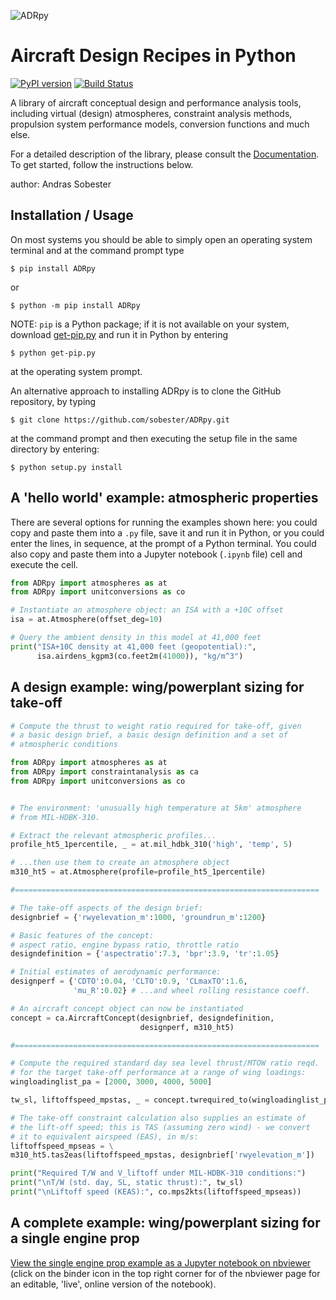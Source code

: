 ![ADRpy](https://github.com/sobester/ADRpy/raw/master/docs/ADRpy/ADRpy_splash.png)

Aircraft Design Recipes in Python
=================================

[![PyPI version](https://badge.fury.io/py/ADRpy.svg)](https://badge.fury.io/py/ADRpy)
[![Build Status](https://travis-ci.com/sobester/ADRpy.svg?branch=master)](https://travis-ci.com/sobester/ADRpy)

A library of aircraft conceptual design and performance analysis tools, including
virtual (design) atmospheres, constraint analysis methods, propulsion system 
performance models, conversion functions and much else.

For a detailed description of the library, please consult the
[Documentation](https://adrpy.readthedocs.io/en/latest/). To get started,
follow the instructions below.

author: Andras Sobester

Installation / Usage
--------------------

On most systems you should be able to simply open an operating system terminal
and at the command prompt type

    $ pip install ADRpy
    
or

    $ python -m pip install ADRpy
    
NOTE: `pip` is a Python package; if it is not available on your system, download
[get-pip.py](https://bootstrap.pypa.io/get-pip.py) and run it in Python by entering

    $ python get-pip.py
    
at the operating system prompt.

An alternative approach to installing ADRpy is to clone the GitHub repository, by typing

    $ git clone https://github.com/sobester/ADRpy.git

at the command prompt and then executing the setup file in the same directory by entering:

    $ python setup.py install

    
A 'hello world' example: atmospheric properties
-----------------------------------------------

There are several options for running the examples shown here: you could copy and paste them 
into a `.py` file, save it and run it in Python, or you could enter the lines, in sequence,
at the prompt of a Python terminal. You could also copy and paste them into a Jupyter notebook
(`.ipynb` file) cell and execute the cell.

```python
from ADRpy import atmospheres as at
from ADRpy import unitconversions as co

# Instantiate an atmosphere object: an ISA with a +10C offset
isa = at.Atmosphere(offset_deg=10)

# Query the ambient density in this model at 41,000 feet 
print("ISA+10C density at 41,000 feet (geopotential):", 
      isa.airdens_kgpm3(co.feet2m(41000)), "kg/m^3")
```

A design example: wing/powerplant sizing for take-off
-----------------------------------------------------

```python
# Compute the thrust to weight ratio required for take-off, given
# a basic design brief, a basic design definition and a set of 
# atmospheric conditions

from ADRpy import atmospheres as at
from ADRpy import constraintanalysis as ca
from ADRpy import unitconversions as co


# The environment: 'unusually high temperature at 5km' atmosphere
# from MIL-HDBK-310. 

# Extract the relevant atmospheric profiles...
profile_ht5_1percentile, _ = at.mil_hdbk_310('high', 'temp', 5)

# ...then use them to create an atmosphere object 
m310_ht5 = at.Atmosphere(profile=profile_ht5_1percentile)

#====================================================================

# The take-off aspects of the design brief:
designbrief = {'rwyelevation_m':1000, 'groundrun_m':1200}

# Basic features of the concept:
# aspect ratio, engine bypass ratio, throttle ratio 
designdefinition = {'aspectratio':7.3, 'bpr':3.9, 'tr':1.05}

# Initial estimates of aerodynamic performance:
designperf = {'CDTO':0.04, 'CLTO':0.9, 'CLmaxTO':1.6,
              'mu_R':0.02} # ...and wheel rolling resistance coeff.

# An aircraft concept object can now be instantiated
concept = ca.AircraftConcept(designbrief, designdefinition,
                             designperf, m310_ht5)

#====================================================================

# Compute the required standard day sea level thrust/MTOW ratio reqd.
# for the target take-off performance at a range of wing loadings:
wingloadinglist_pa = [2000, 3000, 4000, 5000]

tw_sl, liftoffspeed_mpstas, _ = concept.twrequired_to(wingloadinglist_pa)

# The take-off constraint calculation also supplies an estimate of
# the lift-off speed; this is TAS (assuming zero wind) - we convert 
# it to equivalent airspeed (EAS), in m/s:
liftoffspeed_mpseas = \
m310_ht5.tas2eas(liftoffspeed_mpstas, designbrief['rwyelevation_m'])

print("Required T/W and V_liftoff under MIL-HDBK-310 conditions:")
print("\nT/W (std. day, SL, static thrust):", tw_sl)
print("\nLiftoff speed (KEAS):", co.mps2kts(liftoffspeed_mpseas))
```

A complete example: wing/powerplant sizing for a single engine prop
-------------------------------------------------------------------

[View the single engine prop example as a Jupyter notebook on nbviewer](https://nbviewer.jupyter.org/github/sobester/ADRpy/blob/master/docs/ADRpy/single_engine_prop_power_requirements.ipynb) (click on the binder icon in the top right corner for of the nbviewer page for an editable, 'live', online version of the notebook).
